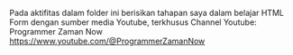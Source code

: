 Pada aktifitas dalam folder ini berisikan tahapan saya dalam belajar HTML Form dengan sumber media Youtube, terkhusus 
Channel Youtube:
Programmer Zaman Now
https://www.youtube.com/@ProgrammerZamanNow